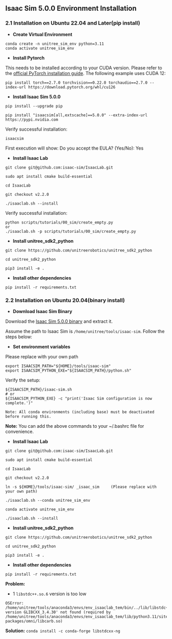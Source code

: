 ## Isaac Sim 5.0.0 Environment Installation
### 2.1 Installation on Ubuntu 22.04 and Later(pip install)

- **Create Virtual Environment**

```
conda create -n unitree_sim_env python=3.11
conda activate unitree_sim_env
```
- **Install Pytorch**

This needs to be installed according to your CUDA version. Please refer to the [official PyTorch installation guide](https://pytorch.org/get-started/locally/). The following example uses CUDA 12:

```
pip install torch==2.7.0 torchvision==0.22.0 torchaudio==2.7.0 --index-url https://download.pytorch.org/whl/cu126
```
- **Install Isaac Sim 5.0.0**

```
pip install --upgrade pip

pip install "isaacsim[all,extscache]==5.0.0" --extra-index-url https://pypi.nvidia.com
```
Verify successful installation:
```
isaacsim
```
First execution will show: Do you accept the EULA? (Yes/No):  Yes

-  **Install Isaac Lab**

```
git clone git@github.com:isaac-sim/IsaacLab.git

sudo apt install cmake build-essential

cd IsaacLab

git checkout v2.2.0

./isaaclab.sh --install 

```

Verify successful installation:
```
python scripts/tutorials/00_sim/create_empty.py
or
./isaaclab.sh -p scripts/tutorials/00_sim/create_empty.py
```

- **Install unitree_sdk2_python**

```
git clone https://github.com/unitreerobotics/unitree_sdk2_python

cd unitree_sdk2_python

pip3 install -e .
```

- **Install other dependencies**
```
pip install -r requirements.txt
```

### 2.2 Installation on Ubuntu 20.04(binary install)

- **Download Isaac Sim Binary**

Download the [Isaac Sim 5.0.0 binary](https://docs.isaacsim.omniverse.nvidia.com/latest/installation/download.html#download-isaac-sim-shortl) and extract it.

Assume the path to Isaac Sim is ``/home/unitree/tools/isaac-sim``. Follow the steps below:

- **Set environment variables**

Please replace with your own path

```
export ISAACSIM_PATH="${HOME}/tools/isaac-sim"            
export ISAACSIM_PYTHON_EXE="${ISAACSIM_PATH}/python.sh"  
```
Verify the setup:
```
${ISAACSIM_PATH}/isaac-sim.sh
# or
${ISAACSIM_PYTHON_EXE} -c "print('Isaac Sim configuration is now complete.')"

Note: All conda environments (including base) must be deactivated before running this.
```
**Note:** You can add the above commands to your ~/.bashrc file for convenience.

- **Install Isaac Lab**

```
git clone git@github.com:isaac-sim/IsaacLab.git

sudo apt install cmake build-essential

cd IsaacLab

git checkout v2.2.0

ln -s ${HOME}/tools/isaac-sim/ _isaac_sim     (Please replace with your own path)

./isaaclab.sh --conda unitree_sim_env

conda activate unitree_sim_env

./isaaclab.sh --install

```

- **Install unitree_sdk2_python**

```
git clone https://github.com/unitreerobotics/unitree_sdk2_python

cd unitree_sdk2_python

pip3 install -e .

```

- **Install other dependencies**

```
pip install -r requirements.txt
```

**Problem:**

* 1 `libstdc++.so.6` version is too low

```
OSError: /home/unitree/tools/anaconda3/envs/env_isaaclab_tem/bin/../lib/libstdc++.so.6: version GLIBCXX_3.4.30' not found (required by /home/unitree/tools/anaconda3/envs/env_isaaclab_tem/lib/python3.11/site-packages/omni/libcarb.so)
```
**Solution:**
`conda install -c conda-forge libstdcxx-ng`
